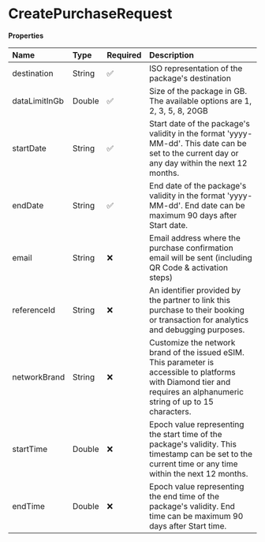 # CreatePurchaseRequest

**Properties**

| Name          | Type   | Required | Description                                                                                                                                                             |
| :------------ | :----- | :------- | :---------------------------------------------------------------------------------------------------------------------------------------------------------------------- |
| destination   | String | ✅       | ISO representation of the package's destination                                                                                                                         |
| dataLimitInGb | Double | ✅       | Size of the package in GB. The available options are 1, 2, 3, 5, 8, 20GB                                                                                                |
| startDate     | String | ✅       | Start date of the package's validity in the format 'yyyy-MM-dd'. This date can be set to the current day or any day within the next 12 months.                          |
| endDate       | String | ✅       | End date of the package's validity in the format 'yyyy-MM-dd'. End date can be maximum 90 days after Start date.                                                        |
| email         | String | ❌       | Email address where the purchase confirmation email will be sent (including QR Code & activation steps)                                                                 |
| referenceId   | String | ❌       | An identifier provided by the partner to link this purchase to their booking or transaction for analytics and debugging purposes.                                       |
| networkBrand  | String | ❌       | Customize the network brand of the issued eSIM. This parameter is accessible to platforms with Diamond tier and requires an alphanumeric string of up to 15 characters. |
| startTime     | Double | ❌       | Epoch value representing the start time of the package's validity. This timestamp can be set to the current time or any time within the next 12 months.                 |
| endTime       | Double | ❌       | Epoch value representing the end time of the package's validity. End time can be maximum 90 days after Start time.                                                      |
